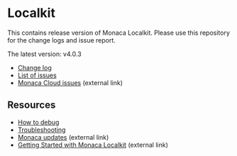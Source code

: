 # Localkit

This contains release version of Monaca Localkit. Please use this repository for the change logs and issue report.

The latest version: v4.0.3

* [Change log](https://github.com/monaca/Localkit/releases)
* [List of issues](https://github.com/monaca/Localkit/issues)
* [Monaca Cloud issues](https://monaca.io/headline/fault.html) (external link)

## Resources

* [How to debug](HOW_TO_DEBUG.md)
* [Troubleshooting](TROUBLESHOOTING.md)
* [Monaca updates](https://monaca.io/headline/index.html) (external link)
* [Getting Started with Monaca Localkit](https://docs.monaca.io/en/manual/development/monaca_localkit/) (external link)
